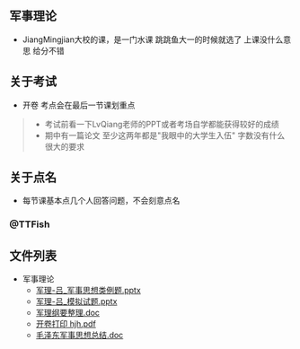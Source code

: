 ## 军事理论
- JiangMingjian大校的课，是一门水课 跳跳鱼大一的时候就选了 上课没什么意思 给分不错
##  关于考试
- 开卷 考点会在最后一节课划重点 
> * 考试前看一下LvQiang老师的PPT或者考场自学都能获得较好的成绩 
> * 期中有一篇论文 至少这两年都是"我眼中的大学生入伍" 字数没有什么很大的要求 
## 关于点名
- 每节课基本点几个人回答问题，不会刻意点名

### @TTFish


## 文件列表

- 军事理论
    - [军理-吕_军事思想类例题.pptx](https://github.com/QSCTech/zju-icicles/raw/master/%E5%86%9B%E4%BA%8B%E7%90%86%E8%AE%BA/%E5%86%9B%E7%90%86-%E5%90%95_%E5%86%9B%E4%BA%8B%E6%80%9D%E6%83%B3%E7%B1%BB%E4%BE%8B%E9%A2%98.pptx)
    - [军理-吕_模拟试题.pptx](https://github.com/QSCTech/zju-icicles/raw/master/%E5%86%9B%E4%BA%8B%E7%90%86%E8%AE%BA/%E5%86%9B%E7%90%86-%E5%90%95_%E6%A8%A1%E6%8B%9F%E8%AF%95%E9%A2%98.pptx)
    - [军理纲要整理.doc](https://github.com/QSCTech/zju-icicles/raw/master/%E5%86%9B%E4%BA%8B%E7%90%86%E8%AE%BA/%E5%86%9B%E7%90%86%E7%BA%B2%E8%A6%81%E6%95%B4%E7%90%86.doc)
    - [开卷打印 hjh.pdf](https://github.com/QSCTech/zju-icicles/raw/master/%E5%86%9B%E4%BA%8B%E7%90%86%E8%AE%BA/%E5%BC%80%E5%8D%B7%E6%89%93%E5%8D%B0%20hjh.pdf)
    - [毛泽东军事思想总结.doc](https://github.com/QSCTech/zju-icicles/raw/master/%E5%86%9B%E4%BA%8B%E7%90%86%E8%AE%BA/%E6%AF%9B%E6%B3%BD%E4%B8%9C%E5%86%9B%E4%BA%8B%E6%80%9D%E6%83%B3%E6%80%BB%E7%BB%93.doc)
